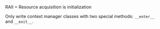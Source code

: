 RAII = Resource acquisition is initialization

Only write context manager classes with two special methods: `__enter__` and `__exit__`.


